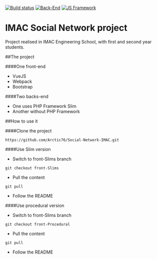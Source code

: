 [![Build status](https://img.shields.io/badge/build-passing-green.svg)](https://img.shields.io/badge/build-passing-green.svg) [![Back-End](https://img.shields.io/badge/Back%20End-PHP-orange.svg)](https://img.shields.io/badge/Back%20End-PHP-orange.svg) [![JS Framework](https://img.shields.io/badge/Front%20End-HTML,%20CSS,%20JS-orange.svg)](https://img.shields.io/badge/Front%20End-HTML,%20CSS,%20JS-orange.svg)

# IMAC Social Network project

Project realised in IMAC Engineering School, with first and second year students.


##The project

####One front-end

- VueJS
- Webpack
- Bootstrap

####Two backs-end

- One uses PHP Framework Slim
- Another without PHP Framework

##How to use it

####Clone the project

    https://github.com/Arctic76/Social-Network-IMAC.git

####Use Slim version

- Switch to front-Slims branch

```
git checkout front-Slims
```

- Pull the content

```
git pull
```

- Follow the README

####Use procedural version

- Switch to front-Slims branch

```
git checkout front-Procedural
```

- Pull the content

```
git pull
```

- Follow the README





